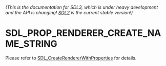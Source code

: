 ###### (This is the documentation for SDL3, which is under heavy development and the API is changing! [SDL2](https://wiki.libsdl.org/SDL2/) is the current stable version!)
# SDL_PROP_RENDERER_CREATE_NAME_STRING

Please refer to [SDL_CreateRendererWithProperties](SDL_CreateRendererWithProperties) for details.

